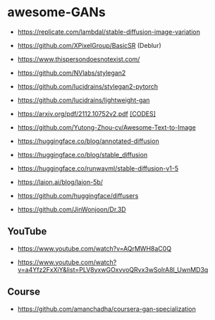 # awesome-GANs

- https://replicate.com/lambdal/stable-diffusion-image-variation

- https://github.com/XPixelGroup/BasicSR (Deblur)

- https://www.thispersondoesnotexist.com/

- https://github.com/NVlabs/stylegan2

- https://github.com/lucidrains/stylegan2-pytorch

- https://github.com/lucidrains/lightweight-gan

- https://arxiv.org/pdf/2112.10752v2.pdf [[CODES]](https://github.com/CompVis/latent-diffusion)

- https://github.com/Yutong-Zhou-cv/Awesome-Text-to-Image

- https://huggingface.co/blog/annotated-diffusion

- https://huggingface.co/blog/stable_diffusion

- https://huggingface.co/runwayml/stable-diffusion-v1-5

- https://laion.ai/blog/laion-5b/

- https://github.com/huggingface/diffusers
 
- https://github.com/JinWonjoon/Dr.3D

## YouTube

- https://www.youtube.com/watch?v=AQrMWH8aC0Q

- https://www.youtube.com/watch?v=a4Yfz2FxXiY&list=PLV8yxwGOxvvoQRvx3wSoIrA8l_UwnMD3q

## Course

- https://github.com/amanchadha/coursera-gan-specialization
